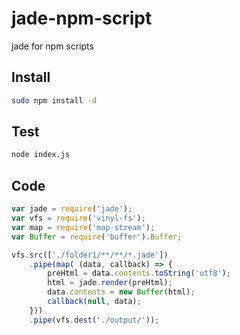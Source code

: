 # jade-npm-script
jade for npm scripts

## Install

```bash
sudo npm install -d
```

## Test

```bash
node index.js
```


## Code 

```js
var jade = require('jade');
var vfs = require('vinyl-fs');
var map = require('map-stream');
var Buffer = require('buffer').Buffer;

vfs.src(['./folder1/**/**/*.jade'])
    .pipe(map( (data, callback) => {
        preHtml = data.contents.toString('utf8');
        html = jade.render(preHtml);
        data.contents = new Buffer(html);
        callback(null, data);
    }))
    .pipe(vfs.dest('./output/'));
```
